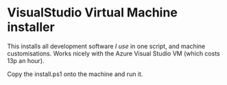 # VisualStudio Virtual Machine installer

This installs all development software _I use_ in one script, and machine customisations. Works nicely with the Azure Visual Studio VM (which costs 13p an hour).

Copy the install.ps1 onto the machine and run it.
